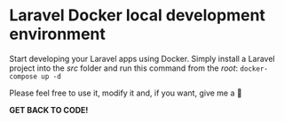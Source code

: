# Laravel Docker local development environment

Start developing your Laravel apps using Docker. Simply install a Laravel project into the *src* folder and run this command from the *root*:
`docker-compose up -d`

Please feel free to use it, modify it and, if you want, give me a 🌟

**GET BACK TO CODE!**